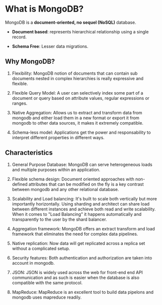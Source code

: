 # What is MongoDB?

MongoDB is a **document-oriented, no sequel (NoSQL)** database.

- **Document based**: represents hierarchical relationship using a single record.

- **Schema Free**: Lesser data migrations.

## Why MongoDB?

1. Flexibility:
   MongoDB notion of documents that can contain sub documents nested in complex hierarchies is really expressive and flexible.

2. Flexible Query Model:
   A user can selectively index some part of a document or query based on attribute values, regular expressions or ranges.

3. Native Aggregation:
   Allows us to extract and transform data from mongodb and either load them in a new format or export it from mongodb to other data sources, it makes it extremely compatible.

4. Schema-less model:
   Applications get the power and responsability to interpret different properties in different ways.

## Characteristics

1. General Purpose Database:
   MongoDB can serve heterogeneous loads and multiple purposes within an application.

2. Flexible schema design:
   Document oriented approaches with non-defined attributes that can be modified on the fly is a key contrast between mongodb and any other relational database.

3. Scalability and Load balancing:
   It's built to scale both vertically but more importantly horizontally. Using sharding and architect can share load between different instances and achieve both read and write scalability. When it comes to "Load Balancing" it happens automatically and transparently to the user by the shard balancer.

4. Aggregation framework:
   MongoDB offers an extract transform and load framework that eliminates the need for complex data pipelines.

5. Native replication:
   Now data will get replicated across a replica set without a complicated setup.

6. Security features:
   Both authentication and authorization are taken into account in mongodb.

7. JSON:
   JSON is widely used across the web for front-end end API communication and as such is easier when the database is also compatible with the same protocol.

8. MapReduce:
   MapReduce is an excellent tool to build data pipelons and mongodb uses mapreduce readily.
